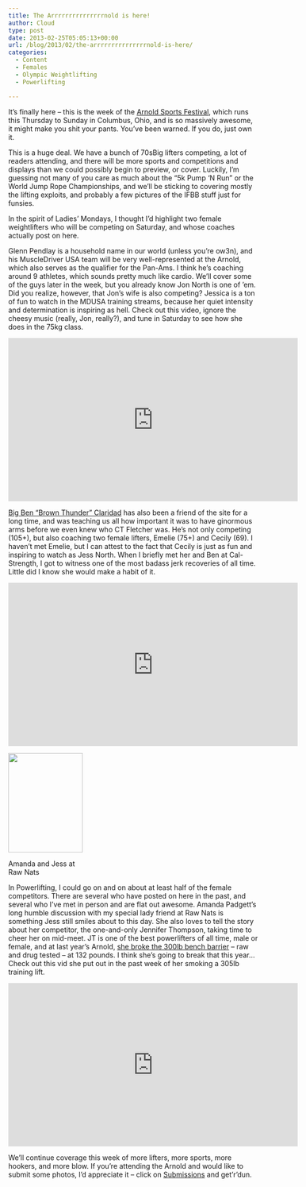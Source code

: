 ```yaml
---
title: The Arrrrrrrrrrrrrrrnold is here!
author: Cloud
type: post
date: 2013-02-25T05:05:13+00:00
url: /blog/2013/02/the-arrrrrrrrrrrrrrrnold-is-here/
categories:
  - Content
  - Females
  - Olympic Weightlifting
  - Powerlifting

---
```

It&#8217;s finally here &#8211; this is the week of the <a href="http://www.arnoldsportsfestival.com/" target="_blank">Arnold Sports Festival</a>, which runs this Thursday to Sunday in Columbus, Ohio, and is so massively awesome, it might make you shit your pants. You&#8217;ve been warned. If you do, just own it.

This is a huge deal. We have a bunch of 70sBig lifters competing, a lot of readers attending, and there will be more sports and competitions and displays than we could possibly begin to preview, or cover. Luckily, I&#8217;m guessing not many of you care as much about the &#8220;5k Pump &#8216;N Run&#8221; or the World Jump Rope Championships, and we&#8217;ll be sticking to covering mostly the lifting exploits, and probably a few pictures of the IFBB stuff just for funsies.

In the spirit of Ladies&#8217; Mondays, I thought I&#8217;d highlight two female weightlifters who will be competing on Saturday, and whose coaches actually post on here.

Glenn Pendlay is a household name in our world (unless you&#8217;re ow3n), and his MuscleDriver USA team will be very well-represented at the Arnold, which also serves as the qualifier for the Pan-Ams. I think he&#8217;s coaching around 9 athletes, which sounds pretty much like cardio. We&#8217;ll cover some of the guys later in the week, but you already know Jon North is one of &#8217;em. Did you realize, however, that Jon&#8217;s wife is also competing? Jessica is a ton of fun to watch in the MDUSA training streams, because her quiet intensity and determination is inspiring as hell. Check out this video, ignore the cheesy music (really, Jon, really?), and tune in Saturday to see how she does in the 75kg class.

<span class="embed-youtube" style="text-align:center; display: block;"><iframe class='youtube-player' type='text/html' width='584' height='329' src='https://www.youtube.com/embed/rWyLU-AHfP0?version=3&#038;rel=1&#038;fs=1&#038;autohide=2&#038;showsearch=0&#038;showinfo=1&#038;iv_load_policy=1&#038;wmode=transparent' allowfullscreen='true' style='border:0;'></iframe></span>

[Big Ben &#8220;Brown Thunder&#8221; Claridad][1] has also been a friend of the site for a long time, and was teaching us all how important it was to have ginormous arms before we even knew who CT Fletcher was. He&#8217;s not only competing (105+), but also coaching two female lifters, Emelie (75+) and Cecily (69). I haven&#8217;t met Emelie, but I can attest to the fact that Cecily is just as fun and inspiring to watch as Jess North. When I briefly met her and Ben at Cal-Strength, I got to witness one of the most badass jerk recoveries of all time. Little did I know she would make a habit of it.

<span class="embed-youtube" style="text-align:center; display: block;"><iframe class='youtube-player' type='text/html' width='584' height='329' src='https://www.youtube.com/embed/g6tF83rCXh0?version=3&#038;rel=1&#038;fs=1&#038;autohide=2&#038;showsearch=0&#038;showinfo=1&#038;iv_load_policy=1&#038;wmode=transparent' allowfullscreen='true' style='border:0;'></iframe></span>

<div id="attachment_8632" style="width: 160px" class="wp-caption alignleft">
  <a href="/blog/2013/02/the-arrrrrrrrrrrrrrrnold-is-here/jessandamanda/" rel="attachment wp-att-8632"><img aria-describedby="caption-attachment-8632" data-attachment-id="8632" data-permalink="/blog/2013/02/the-arrrrrrrrrrrrrrrnold-is-here/jessandamanda/" data-orig-file="/2013/02/jessandamanda.jpg" data-orig-size="720,960" data-comments-opened="1" data-image-meta="{&quot;aperture&quot;:&quot;0&quot;,&quot;credit&quot;:&quot;&quot;,&quot;camera&quot;:&quot;&quot;,&quot;caption&quot;:&quot;&quot;,&quot;created_timestamp&quot;:&quot;0&quot;,&quot;copyright&quot;:&quot;&quot;,&quot;focal_length&quot;:&quot;0&quot;,&quot;iso&quot;:&quot;0&quot;,&quot;shutter_speed&quot;:&quot;0&quot;,&quot;title&quot;:&quot;&quot;}" data-image-title="Amanda and Jess" data-image-description="" data-medium-file="/2013/02/jessandamanda-150x200.jpg" data-large-file="/2013/02/jessandamanda-450x600.jpg" class="size-medium wp-image-8632" src="/2013/02/jessandamanda-150x200.jpg" alt="" width="150" height="200" srcset="/2013/02/jessandamanda-150x200.jpg 150w, /2013/02/jessandamanda-112x150.jpg 112w, /2013/02/jessandamanda-450x600.jpg 450w, /2013/02/jessandamanda-225x300.jpg 225w, /2013/02/jessandamanda.jpg 720w" sizes="(max-width: 150px) 100vw, 150px" /></a>
  
  <p id="caption-attachment-8632" class="wp-caption-text">
    Amanda and Jess at Raw Nats
  </p>
</div>

In Powerlifting, I could go on and on about at least half of the female competitors. There are several who have posted on here in the past, and several who I&#8217;ve met in person and are flat out awesome. Amanda Padgett&#8217;s long humble discussion with my special lady friend at Raw Nats is something Jess still smiles about to this day. She also loves to tell the story about her competitor, the one-and-only Jennifer Thompson, taking time to cheer her on mid-meet. JT is one of the best powerlifters of all time, male or female, and at last year&#8217;s Arnold, <a href="/blog/2012/03/jennifer-thompson/" target="_blank">she broke the 300lb bench barrier</a> &#8211; raw and drug tested &#8211; at 132 pounds. I think she&#8217;s going to break that this year&#8230; Check out this vid she put out in the past week of her smoking a 305lb training lift.

<span class="embed-youtube" style="text-align:center; display: block;"><iframe class='youtube-player' type='text/html' width='584' height='329' src='https://www.youtube.com/embed/ImaqSv_lCow?version=3&#038;rel=1&#038;fs=1&#038;autohide=2&#038;showsearch=0&#038;showinfo=1&#038;iv_load_policy=1&#038;wmode=transparent' allowfullscreen='true' style='border:0;'></iframe></span>

We&#8217;ll continue coverage this week of more lifters, more sports, more hookers, and more blow. If you&#8217;re attending the Arnold and would like to submit some photos, I&#8217;d appreciate it &#8211; click on <a href="/submissions/" target="_blank">Submissions</a> and get&#8217;r&#8217;dun.

 [1]: http://alongthelinesof.com/